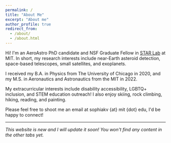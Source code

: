```yaml
---
permalink: /
title: "About Me"
excerpt: "About me"
author_profile: true
redirect_from: 
  - /about/
  - /about.html
---
```



Hi! I'm an AeroAstro PhD candidate and NSF Graduate Fellow in [STAR Lab](https://starlab.mit.edu/) at MIT. In short, my research interests include near-Earth asteroid detection, space-based telescopes, small satellites, and exoplanets.

I received my B.A. in Physics from The University of Chicago in 2020, and my M.S. in Aeronautics and Astronautics from the MIT in 2022.

My extracurricular interests include disability accessibility, LGBTQ+ inclusion, and STEM education outreach! I also enjoy skiing, rock climbing, hiking, reading, and painting.

Please feel free to shoot me an email at sophiakv {at} mit {dot} edu, I'd be happy to connect!

---
*This website is new and I will update it soon! You won't find any content in the other tabs yet.*
